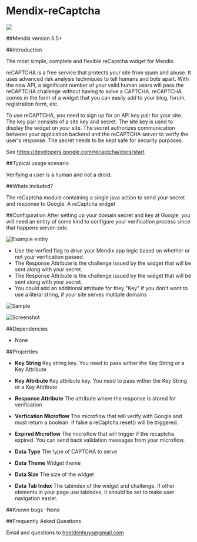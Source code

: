 # Mendix-reCaptcha

![](https://www.evernote.com/l/AAHIrbskkHxBpIvDqXF1NDpdxd5yKLxQ_o0B/image.png)

##Mendix version
6.5+

##Introduction

The most simple, complete and flexible reCaptcha widget for Mendix.

reCAPTCHA is a free service that protects your site from spam and abuse. It uses advanced risk analysis techniques to tell humans and bots apart. With the new API, a significant number of your valid human users will pass the reCAPTCHA challenge without having to solve a CAPTCHA. reCAPTCHA comes in the form of a widget that you can easily add to your blog, forum, registration form, etc.

To use reCAPTCHA, you need to sign up for an API key pair for your site. The key pair consists of a site key and secret. The site key is used to display the widget on your site. The secret authorizes communication between your application backend and the reCAPTCHA server to verify the user's response. The secret needs to be kept safe for security purposes.

See https://developers.google.com/recaptcha/docs/start

##Typical usage scenario

Verifying a user is a human and not a droid.

##Whats included?

The reCaptcha module containing a single java action to send your secret and response to Google.
A reCaptcha widget 

##Configuration
After setting up your domain secret and key at Google, you will need an entity of some kind to configure your verification process since that happens server-side.

![Example entity](https://www.evernote.com/l/AAHjafifOpJHPoy1y7C5M_pD4L9qpbQj1W8B/image.png)

- Use the verfied flag to drive your Mendix app logic based on whether or not your verification passed.
- The Response Attribute is the challenge issued by the widget that will be sent along with your secret.
- The Response Attribute is the challenge issued by the widget that will be sent along with your secret.
- You could add an additional attribute for they "Key" if you don't want to use a literal string, if your site serves multiple domains

![Sample](https://www.evernote.com/l/AAEK0CHbBDhFHZc_NtFiJFXQp7tOVuJfxQEB/image.png)

![Screenshot](https://www.evernote.com/l/AAEQb-K0BD1HJbJTul2gu8NdVXSX9JG7A0MB/image.png)

##Dependencies
- None

##Properties

- **Key String**			Key string key. You need to pass wither the Key String or a Key Attribute

- **Key Attribute**		Key attribute key. You need to pass wither the Key String or a Key Attribute

- **Response Attribute**		The attribute where the response is stored for verification

- **Verfication Microflow**	The microflow that will verify with Google and must return a boolean. If false a reCaptcha.reset() will be triggered.

- **Expired Microflow**		The microflow that will trigger if the recaptcha expired. You can send back validation messages from your microflow.

- **Data Type**				The type of CAPTCHA to serve

- **Data Theme**				Widget theme

- **Data Size**				The size of the widget

- **Data Tab Index**			The tabindex of the widget and challenge. If other elements in your page use tabindex, it should be set to make user navigation easier.


##Known bugs
-None

##Frequently Asked Questions

Email and questions to [hgeldenhuys@gmail.com](mailto:hgeldenhuys@gmail.com)

